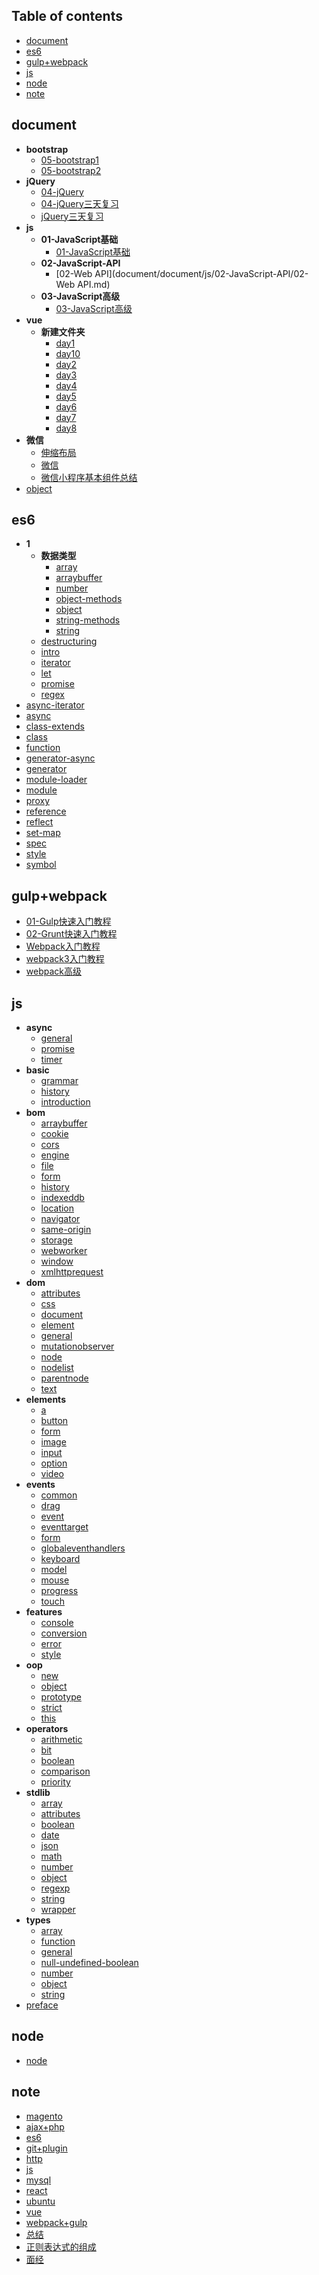 ## Table of contents
  + [document](#document)
  + [es6](#es6)
  + [gulp+webpack](#gulp+webpack)
  + [js](#js)
  + [node](#node)
  + [note](#note)
## document
  + **bootstrap**
    + [05-bootstrap1](document/document/bootstrap/05-bootstrap1.md)
    + [05-bootstrap2](document/document/bootstrap/05-bootstrap2.md)
  + **jQuery**
    + [04-jQuery](document/document/jQuery/04-jQuery.md)
    + [04-jQuery三天复习](document/document/jQuery/04-jQuery三天复习.md)
    + [jQuery三天复习](document/document/jQuery/jQuery三天复习.md)
  + **js**
    + **01-JavaScript基础**
      + [01-JavaScript基础](document/document/js/01-JavaScript基础/01-JavaScript基础.md)
    + **02-JavaScript-API**
      + [02-Web API](document/document/js/02-JavaScript-API/02-Web API.md)
    + **03-JavaScript高级**
      + [03-JavaScript高级](document/document/js/03-JavaScript高级/03-JavaScript高级.md)
  + **vue**
    + **新建文件夹**
      + [day1](document/document/vue/新建文件夹/day1.md)
      + [day10](document/document/vue/新建文件夹/day10.md)
      + [day2](document/document/vue/新建文件夹/day2.md)
      + [day3](document/document/vue/新建文件夹/day3.md)
      + [day4](document/document/vue/新建文件夹/day4.md)
      + [day5](document/document/vue/新建文件夹/day5.md)
      + [day6](document/document/vue/新建文件夹/day6.md)
      + [day7](document/document/vue/新建文件夹/day7.md)
      + [day8](document/document/vue/新建文件夹/day8.md)
  + **微信**
    + [伸缩布局](document/document/微信/伸缩布局.md)
    + [微信](document/document/微信/微信.md)
    + [微信小程序基本组件总结](document/document/微信/微信小程序基本组件总结.md)
  + [object](document/document/object.md)
## es6
  + **1**
    + **数据类型**
      + [array](document/es6/1/数据类型/array.md)
      + [arraybuffer](document/es6/1/数据类型/arraybuffer.md)
      + [number](document/es6/1/数据类型/number.md)
      + [object-methods](document/es6/1/数据类型/object-methods.md)
      + [object](document/es6/1/数据类型/object.md)
      + [string-methods](document/es6/1/数据类型/string-methods.md)
      + [string](document/es6/1/数据类型/string.md)
    + [destructuring](document/es6/1/destructuring.md)
    + [intro](document/es6/1/intro.md)
    + [iterator](document/es6/1/iterator.md)
    + [let](document/es6/1/let.md)
    + [promise](document/es6/1/promise.md)
    + [regex](document/es6/1/regex.md)
  + [async-iterator](document/es6/async-iterator.md)
  + [async](document/es6/async.md)
  + [class-extends](document/es6/class-extends.md)
  + [class](document/es6/class.md)
  + [function](document/es6/function.md)
  + [generator-async](document/es6/generator-async.md)
  + [generator](document/es6/generator.md)
  + [module-loader](document/es6/module-loader.md)
  + [module](document/es6/module.md)
  + [proxy](document/es6/proxy.md)
  + [reference](document/es6/reference.md)
  + [reflect](document/es6/reflect.md)
  + [set-map](document/es6/set-map.md)
  + [spec](document/es6/spec.md)
  + [style](document/es6/style.md)
  + [symbol](document/es6/symbol.md)
## gulp+webpack
  + [01-Gulp快速入门教程](document/gulp+webpack/01-Gulp快速入门教程.md)
  + [02-Grunt快速入门教程](document/gulp+webpack/02-Grunt快速入门教程.md)
  + [Webpack入门教程](document/gulp+webpack/Webpack入门教程.md)
  + [webpack3入门教程](document/gulp+webpack/webpack3入门教程.md)
  + [webpack高级](document/gulp+webpack/webpack高级.md)
## js
  + **async**
    + [general](document/js/async/general.md)
    + [promise](document/js/async/promise.md)
    + [timer](document/js/async/timer.md)
  + **basic**
    + [grammar](document/js/basic/grammar.md)
    + [history](document/js/basic/history.md)
    + [introduction](document/js/basic/introduction.md)
  + **bom**
    + [arraybuffer](document/js/bom/arraybuffer.md)
    + [cookie](document/js/bom/cookie.md)
    + [cors](document/js/bom/cors.md)
    + [engine](document/js/bom/engine.md)
    + [file](document/js/bom/file.md)
    + [form](document/js/bom/form.md)
    + [history](document/js/bom/history.md)
    + [indexeddb](document/js/bom/indexeddb.md)
    + [location](document/js/bom/location.md)
    + [navigator](document/js/bom/navigator.md)
    + [same-origin](document/js/bom/same-origin.md)
    + [storage](document/js/bom/storage.md)
    + [webworker](document/js/bom/webworker.md)
    + [window](document/js/bom/window.md)
    + [xmlhttprequest](document/js/bom/xmlhttprequest.md)
  + **dom**
    + [attributes](document/js/dom/attributes.md)
    + [css](document/js/dom/css.md)
    + [document](document/js/dom/document.md)
    + [element](document/js/dom/element.md)
    + [general](document/js/dom/general.md)
    + [mutationobserver](document/js/dom/mutationobserver.md)
    + [node](document/js/dom/node.md)
    + [nodelist](document/js/dom/nodelist.md)
    + [parentnode](document/js/dom/parentnode.md)
    + [text](document/js/dom/text.md)
  + **elements**
    + [a](document/js/elements/a.md)
    + [button](document/js/elements/button.md)
    + [form](document/js/elements/form.md)
    + [image](document/js/elements/image.md)
    + [input](document/js/elements/input.md)
    + [option](document/js/elements/option.md)
    + [video](document/js/elements/video.md)
  + **events**
    + [common](document/js/events/common.md)
    + [drag](document/js/events/drag.md)
    + [event](document/js/events/event.md)
    + [eventtarget](document/js/events/eventtarget.md)
    + [form](document/js/events/form.md)
    + [globaleventhandlers](document/js/events/globaleventhandlers.md)
    + [keyboard](document/js/events/keyboard.md)
    + [model](document/js/events/model.md)
    + [mouse](document/js/events/mouse.md)
    + [progress](document/js/events/progress.md)
    + [touch](document/js/events/touch.md)
  + **features**
    + [console](document/js/features/console.md)
    + [conversion](document/js/features/conversion.md)
    + [error](document/js/features/error.md)
    + [style](document/js/features/style.md)
  + **oop**
    + [new](document/js/oop/new.md)
    + [object](document/js/oop/object.md)
    + [prototype](document/js/oop/prototype.md)
    + [strict](document/js/oop/strict.md)
    + [this](document/js/oop/this.md)
  + **operators**
    + [arithmetic](document/js/operators/arithmetic.md)
    + [bit](document/js/operators/bit.md)
    + [boolean](document/js/operators/boolean.md)
    + [comparison](document/js/operators/comparison.md)
    + [priority](document/js/operators/priority.md)
  + **stdlib**
    + [array](document/js/stdlib/array.md)
    + [attributes](document/js/stdlib/attributes.md)
    + [boolean](document/js/stdlib/boolean.md)
    + [date](document/js/stdlib/date.md)
    + [json](document/js/stdlib/json.md)
    + [math](document/js/stdlib/math.md)
    + [number](document/js/stdlib/number.md)
    + [object](document/js/stdlib/object.md)
    + [regexp](document/js/stdlib/regexp.md)
    + [string](document/js/stdlib/string.md)
    + [wrapper](document/js/stdlib/wrapper.md)
  + **types**
    + [array](document/js/types/array.md)
    + [function](document/js/types/function.md)
    + [general](document/js/types/general.md)
    + [null-undefined-boolean](document/js/types/null-undefined-boolean.md)
    + [number](document/js/types/number.md)
    + [object](document/js/types/object.md)
    + [string](document/js/types/string.md)
  + [preface](document/js/preface.md)
## node
  + [node](document/node/node.md)
## note
  + [magento](document/note/magento.md)
+ [ajax+php](document/ajax+php.md)
+ [es6](document/es6.md)
+ [git+plugin](document/git+plugin.md)
+ [http](document/http.md)
+ [js](document/js.md)
+ [mysql](document/mysql.md)
+ [react](document/react.md)
+ [ubuntu](document/ubuntu.md)
+ [vue](document/vue.md)
+ [webpack+gulp](document/webpack+gulp.md)
+ [总结](document/总结.md)
+ [正则表达式的组成](document/正则表达式的组成.md)
+ [面经](document/面经.md)
